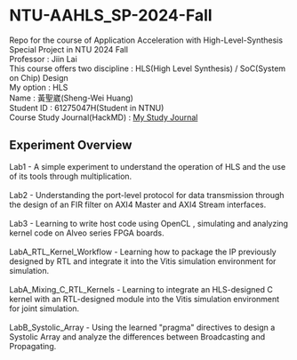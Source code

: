 # NTU-AAHLS_SP-2024-Fall
Repo for the course of Application Acceleration with High-Level-Synthesis Special Project in NTU 2024 Fall  <br />
Professor : Jiin Lai <br />
This course offers two discipline : HLS(High Level Synthesis) / SoC(System on Chip) Design <br />
My option : HLS <br />
Name : 黃聖崴(Sheng-Wei Huang)  <br />
Student ID : 61275047H(Student in NTNU) <br />
Course Study Journal(HackMD) : [My Study Journal](https://hackmd.io/6AQMizsjS-eXy9o0s7xgsw)

## Experiment Overview
Lab1 - A simple experiment to understand the operation of HLS and the use of its tools through multiplication. <br /> <br />
Lab2 - Understanding the port-level protocol for data transmission through the design of an FIR filter on AXI4 Master and AXI4 Stream interfaces. <br /> <br />
Lab3 - Learning to write host code using OpenCL , simulating and analyzing kernel code on Alveo series FPGA boards. <br /> <br />
LabA_RTL_Kernel_Workflow - Learning how to package the IP previously designed by RTL and integrate it into the Vitis simulation environment for simulation. <br /> <br />
LabA_Mixing_C_RTL_Kernels - Learning to integrate an HLS-designed C kernel with an RTL-designed module into the Vitis simulation environment for joint simulation. <br /> <br />
LabB_Systolic_Array - Using the learned "pragma" directives to design a Systolic Array and analyze the differences between Broadcasting and Propagating. <br /> <br />
